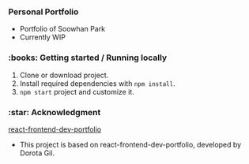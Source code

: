 
<h3>Personal Portfolio</h3>

- Portfolio of Soowhan Park
- Currently WIP 

<h3>:books: Getting started / Running locally</h3>

1. Clone or download project.
2. Install required dependencies with `npm install`.
3. `npm start` project and customize it.


<h3>:star: Acknowledgment</h3>

<a href="https://github.com/Dorota1997/react-frontend-dev-portfolio">react-frontend-dev-portfolio</a> <br/>
- This project is based on react-frontend-dev-portfolio, developed by Dorota Gil.